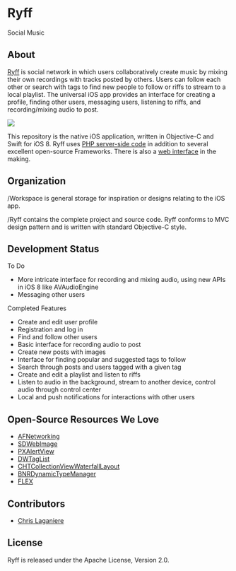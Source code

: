 Ryff
====

Social Music

## About

[Ryff](https://github.com/RyffProject) is social network in which users collaboratively create music by mixing their own recordings with tracks posted by others. Users can follow each other or search with tags to find new people to follow or riffs to stream to a local playlist. The universal iOS app provides an interface for creating a profile, finding other users, messaging users, listening to riffs, and recording/mixing audio to post.

<img src="http://i.imgur.com/ugFml74.png"></img>

This repository is the native iOS application, written in Objective-C and Swift for iOS 8. Ryff uses [PHP server-side code](https://github.com/RyffProject/ryff-api) in addition to several excellent open-source Frameworks. There is also a [web interface](https://github.com/RyffProject/ryff-web) in the making.

## Organization

/Workspace is general storage for inspiration or designs relating to the iOS app.

/Ryff contains the complete project and source code. Ryff conforms to MVC design pattern and is written with standard Objective-C style. 

## Development Status

To Do
* More intricate interface for recording and mixing audio, using new APIs in iOS 8 like AVAudioEngine
* Messaging other users

Completed Features
* Create and edit user profile
* Registration and log in
* Find and follow other users
* Basic interface for recording audio to post
* Create new posts with images
* Interface for finding popular and suggested tags to follow
* Search through posts and users tagged with a given tag
* Create and edit a playlist and listen to riffs
* Listen to audio in the background, stream to another device, control audio through control center
* Local and push notifications for interactions with other users

## Open-Source Resources We Love

* [AFNetworking](https://github.com/AFNetworking/AFNetworking)
* [SDWebImage](https://github.com/rs/SDWebImage)
* [PXAlertView](https://github.com/alexanderjarvis/PXAlertView)
* [DWTagList](https://github.com/domness/DWTagList)
* [CHTCollectionViewWaterfallLayout](https://github.com/chiahsien/CHTCollectionViewWaterfallLayout)
* [BNRDynamicTypeManager](https://github.com/bignerdranch/BNRDynamicTypeManager/blob/master/BNRDynamicTypeManager/Core/BNRDynamicTypeManager.m)
* [FLEX](https://github.com/Flipboard/FLEX)

## Contributors

* [Chris Laganiere](https://github.com/ChrisLaganiere)

## License

Ryff is released under the Apache License, Version 2.0.
